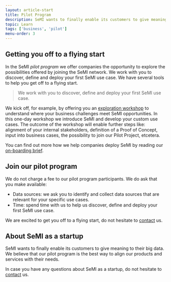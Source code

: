 ```yaml
---
layout: article-start
title: Pilot Program
description: SeMI wants to finally enable its customers to give meaning to their big data. We believe that our pilot program is the best way to align our products and services with their needs.
topic: Learn
tags: ['business', 'pilot']
menu-order: 3
---
```


## Getting you off to a flying start

In the SeMI *pilot program* we offer companies the opportunity to explore the possibilities offered by joining the SeMI network. We work with you to discover, define and deploy your first SeMI use case. We have several tools to help you get off to a flying start. 

> We work with you to discover, define and deploy your first SeMI use case.

We kick off, for example, by offering you an [exploration workshop](/knowledge-base/start/exploration-workshops/) to understand where your business challenges meet SeMI opportunities. In this one-day workshop we introduce SeMI and develop your custom use cases. The outcome of the workshop will enable further steps like: alignment of your internal stakeholders, definition of a Proof of Concept, input into business cases, the possibility to join our Pilot Project, etcetera. 

You can find out more how we help companies deploy SeMI by reading our [on-boarding brief](/knowledge-base/start/onboarding-brief/).

## Join our pilot program

We do not charge a fee to our pilot program participants. We do ask that you make available:

- Data sources: we ask you to identify and collect data sources that are relevant for your specific use cases.
- Time: spend time with us to help us discover, define and deploy your first SeMI use case.

We are excited to get you off to a flying start, do not hesitate to [contact](/contact/) us. 

## About SeMI as a startup

SeMI wants to finally enable its customers to give meaning to their big data. We believe that our pilot program is the best way to align our products and services with their needs.

In case you have any questions about SeMI as a startup, do not hesitate to [contact](/contact/) us.